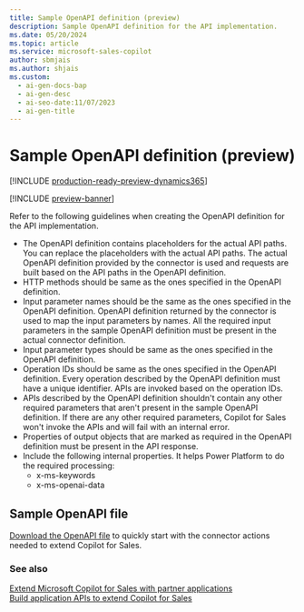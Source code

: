 ```yaml
---
title: Sample OpenAPI definition (preview)
description: Sample OpenAPI definition for the API implementation.
ms.date: 05/20/2024
ms.topic: article
ms.service: microsoft-sales-copilot
author: sbmjais
ms.author: shjais
ms.custom:
  - ai-gen-docs-bap
  - ai-gen-desc
  - ai-seo-date:11/07/2023
  - ai-gen-title
---
```


# Sample OpenAPI definition (preview)

[!INCLUDE [production-ready-preview-dynamics365](~/../shared-content/shared/preview-includes/production-ready-preview-dynamics365.md)]

[!INCLUDE [preview-banner](~/../shared-content/shared/preview-includes/preview-banner.md)]

Refer to the following guidelines when creating the OpenAPI definition for the API implementation.

- The OpenAPI definition contains placeholders for the actual API paths. You can replace the placeholders with the actual API paths. The actual OpenAPI definition provided by the connector is used and requests are built based on the API paths in the OpenAPI definition.
- HTTP methods should be same as the ones specified in the OpenAPI definition.
- Input parameter names should be the same as the ones specified in the OpenAPI definition. OpenAPI definition returned by the connector is used to map the input parameters by names. All the required input parameters in the sample OpenAPI definition must be present in the actual connector definition.
- Input parameter types should be same as the ones specified in the OpenAPI definition. 
- Operation IDs should be same as the ones specified in the OpenAPI definition. Every operation described by the OpenAPI definition must have a unique identifier. APIs are invoked based on the operation IDs.
- APIs described by the OpenAPI definition shouldn't contain any other required parameters that aren't present in the sample OpenAPI definition. If there are any other required parameters, Copilot for Sales won't invoke the APIs and will fail with an internal error.
- Properties of output objects that are marked as required in the OpenAPI definition must be present in the API response.
- Include the following internal properties. It helps Power Platform to do the required processing:
    - x-ms-keywords 
    - x-ms-openai-data 

## Sample OpenAPI file

[Download the OpenAPI file](https://go.microsoft.com/fwlink/p/?linkid=2272334) to quickly start with the connector actions needed to extend Copilot for Sales.

### See also

[Extend Microsoft Copilot for Sales with partner applications](extend-copilot-for-sales.md)<br>
[Build application APIs to extend Copilot for Sales](build-apis.md)